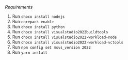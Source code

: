 *Requirements*

1. Run `choco install nodejs`
2. Run `corepack enable` 
3. Run `choco install python`
3. Run `choco install visualstudio2022buildtools`
4. Run `choco install visualstudio2022-workload-node`
4. Run `choco install visualstudio2022-workload-vctools`
4. Run `npm config set msvs_version 2022`
3. Run `yarn install`
